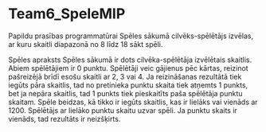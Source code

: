 # Team6_SpeleMIP

Papildu prasības programmatūrai
Spēles sākumā cilvēks-spēlētājs izvēlas, ar kuru skaitli diapazonā no 8 līdz 18 sākt spēli.

Spēles apraksts
Spēles sākumā ir dots cilvēka-spēlētāja izvēlētais skaitlis. Abiem spēlētājiem ir 0 punktu. Spēlētāji veic gājienus pēc kārtas, reizinot pašreizējā brīdī esošu skaitli ar 2, 3 vai 4. Ja reizināšanas rezultātā tiek iegūts pāra skaitlis, tad no pretinieka punktu skaita tiek atņemts 1 punkts, bet ja nepāra skaitlis, tad 1 punkts tiek pieskaitīts paša spēlētāja punktu skaitam. Spēle beidzas, kā tikko ir iegūts skaitlis, kas ir lielāks vai vienāds ar 1200.  Spēlētājs ar lielāko punktu skaitu uzvar spēli. Ja punktu skaits ir vienāds, tad rezultāts ir neizšķirts.
